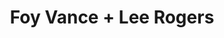 ---
layout: post
category: concert
title: Foy Vance + Lee Rogers
artists: 
- Foy Vance
- Lee Rogers
place: 
- Point Éphémère
country: France
city: Paris
---